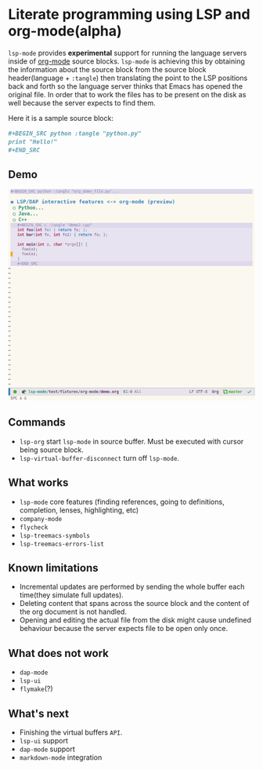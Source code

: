 # Literate programming using LSP and org-mode(alpha)
`lsp-mode` provides **experimental** support for running the language servers
inside of [org-mode](https://orgmode.org/) source blocks. `lsp-mode` is
achieving this by obtaining the information about the source block from the
source block header(language + `:tangle`) then translating the point to the LSP
positions back and forth so the language server thinks that Emacs has opened the
original file. In order that to work the files has to be present on the disk as
well because the server expects to find them.

Here it is a sample source block:

``` org
#+BEGIN_SRC python :tangle "python.py"
print "Hello!"
#+END_SRC
```

## Demo
![Demo](../../examples/org-mode.gif )

## Commands
* `lsp-org` start `lsp-mode` in source buffer. Must be executed with cursor
  being source block.
* `lsp-virtual-buffer-disconnect` turn off `lsp-mode`.

## What works
* `lsp-mode` core features (finding references, going to definitions, completion, lenses, highlighting, etc)
* `company-mode`
* `flycheck`
* `lsp-treemacs-symbols`
* `lsp-treemacs-errors-list`

## Known limitations
* Incremental updates are performed by sending the whole
  buffer each time(they simulate full updates).
* Deleting content that spans across the source block and the content of the org
  document is not handled.
* Opening and editing the actual file from the disk might cause undefined
  behaviour because the server expects file to be open only once.

## What does not work
* `dap-mode`
* `lsp-ui`
* `flymake`(?)

## What's next
- Finishing the virtual buffers `API`.
- `lsp-ui` support
- `dap-mode` support
- `markdown-mode` integration
